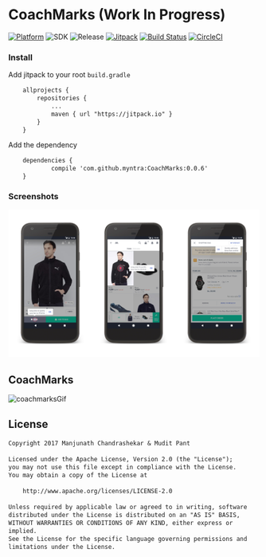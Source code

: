 # CoachMarks (Work In Progress)

[![Platform](https://img.shields.io/badge/platform-android-green.svg)](http://developer.android.com/index.html)
![SDK](https://img.shields.io/badge/SDK-16%2B-green.svg)
![Release](https://img.shields.io/badge/release-0.0.6-green.svg)
[![Jitpack](https://jitpack.io/v/myntra/CoachMarks.svg)](https://jitpack.io/#myntra/CoachMarks)
[![Build Status](https://travis-ci.org/myntra/CoachMarks.svg?branch=master)](https://travis-ci.org/myntra/CoachMarks)
[![CircleCI](https://circleci.com/gh/myntra/CoachMarks.svg?style=svg)](https://circleci.com/gh/myntra/CoachMarks)


### Install

Add jitpack to your root `build.gradle`
```
	allprojects {
		repositories {
			...
			maven { url "https://jitpack.io" }
		}
	}
```
	
Add the dependency
```
	dependencies {
	        compile 'com.github.myntra:CoachMarks:0.0.6'
	}
```

### Screenshots
![coachmarks](screenshots/coachmarks.png)

## CoachMarks
![coachmarksGif](screenshots/coachmarks.gif)


License
-------

    Copyright 2017 Manjunath Chandrashekar & Mudit Pant

    Licensed under the Apache License, Version 2.0 (the "License");
    you may not use this file except in compliance with the License.
    You may obtain a copy of the License at

        http://www.apache.org/licenses/LICENSE-2.0

    Unless required by applicable law or agreed to in writing, software
    distributed under the License is distributed on an "AS IS" BASIS,
    WITHOUT WARRANTIES OR CONDITIONS OF ANY KIND, either express or implied.
    See the License for the specific language governing permissions and
    limitations under the License.